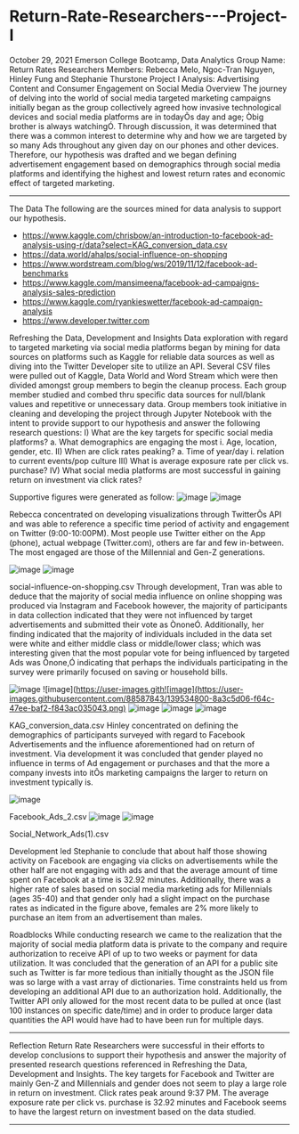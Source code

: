 # Return-Rate-Researchers---Project-I

October 29, 2021
Emerson College Bootcamp, Data Analytics
Group Name: Return Rates Researchers
Members: Rebecca Melo, Ngoc-Tran Nguyen, Hinley Fung and Stephanie Thurstone 
Project I Analysis: Advertising Content and Consumer Engagement on Social Media
Overview 
The journey of delving into the world of social media targeted marketing campaigns initially began as the group collectively agreed how invasive technological devices and social media platforms are in todayÕs day and age; Òbig brother is always watchingÓ. Through discussion, it was determined that there was a common interest to determine why and how we are targeted by so many Ads throughout any given day on our phones and other devices. Therefore, our hypothesis was drafted and we began defining advertisement engagement based on demographics through social media platforms and identifying the highest and lowest return rates and economic effect of targeted marketing. 
_____________________________________________________________________________________________
The Data 
The following are the sources mined for data analysis to support our hypothesis. 
- https://www.kaggle.com/chrisbow/an-introduction-to-facebook-ad-analysis-using-r/data?select=KAG_conversion_data.csv
- https://data.world/ahalps/social-influence-on-shopping
- https://www.wordstream.com/blog/ws/2019/11/12/facebook-ad-benchmarks
- https://www.kaggle.com/mansimeena/facebook-ad-campaigns-analysis-sales-prediction
- https://www.kaggle.com/ryankieswetter/facebook-ad-campaign-analysis
- https://www.developer.twitter.com

Refreshing the Data, Development and Insights
Data exploration with regard to targeted marketing via social media platforms began by mining for data sources on platforms such as Kaggle for reliable data sources as well as diving into the Twitter Developer site to utilize an API. Several CSV files were pulled out of Kaggle, Data World and Word Stream which were then divided amongst group members to begin the cleanup process. Each group member studied and combed thru specific data sources for null/blank values and repetitive or unnecessary data. 
Group members took initiative in cleaning and developing the project through Jupyter Notebook with the intent to provide support to our hypothesis and answer the following research questions: 
I) What are the key targets for specific social media platforms? 
a. What demographics are engaging the most 
i. Age, location, gender, etc. 
II) When are click rates peaking? 
a. Time of year/day
i. relation to current events/pop culture
III) What is average exposure rate per click vs. purchase? 
IV) What social media platforms are most successful in gaining return on investment via click rates? 

Supportive figures were generated as follow: 
![image](https://user-images.githubusercontent.com/88587843/139534656-227978bb-3e3c-46e5-b789-87bb4939b1ed.png)
![image](https://user-images.githubusercontent.com/88587843/139534697-c06cbe43-e58d-4272-9caf-f415d7691259.png)

Rebecca concentrated on developing visualizations through TwitterÕs API and was able to reference a specific time period of activity and engagement on Twitter (9:00-10:00PM).  Most people use Twitter either on the App (phone), actual webpage (Twitter.com), others are far and few in-between. The most engaged are those of the Millennial and Gen-Z generations. 

![image](https://user-images.githubusercontent.com/88587843/139534724-3b9fb93c-6342-4ac1-a306-84caeddc26ad.png)
![image](https://user-images.githubusercontent.com/88587843/139534731-2d52c63a-d0af-4613-8ff9-b7ad037e8be6.png)

social-influence-on-shopping.csv
Through development, Tran was able to deduce that the majority of social media influence on online shopping was produced via Instagram and Facebook however, the majority of participants in data collection indicated that they were not influenced by target advertisements and submitted their vote as ÒnoneÓ. Additionally, her finding indicated that the majority of individuals included in the data set were white and either middle class or middle/lower class; which was interesting given that the most popular vote for being influenced by targeted Ads was Ònone,Ó indicating that perhaps the individuals participating in the survey were primarily focused on saving or household bills. 

![image](https://user-images.githubusercontent.com/88587843/139534772-ba357650-1068-4f35-95d4-848709f7abca.png)
![image](https://user-images.gith![image](https://user-images.githubusercontent.com/88587843/139534800-8a3c5d06-f64c-47ee-baf2-f843ac035043.png)
![image](https://user-images.githubusercontent.com/88587843/139535037-f35ad658-dc05-4d4c-8480-54b619096b43.png)
![image](https://user-images.githubusercontent.com/88587843/139535039-a977fd65-4e1f-479b-9c30-7bbe87a838a4.png)
![image](https://user-images.githubusercontent.com/88587843/139535044-b812a1b1-48d6-4271-ad48-74455e830ffa.png)

KAG_conversion_data.csv
Hinley concentrated on defining the demographics of participants surveyed with regard to Facebook Advertisements and the influence aforementioned had on return of investment.  Via development it was concluded that gender played no influence in terms of Ad engagement or purchases and that the more a company invests into itÕs marketing campaigns the larger to return on investment typically is. 

![image](https://user-images.githubusercontent.com/88587843/139535056-d3195eca-b150-4e53-abf2-e80518815151.png)

Facebook_Ads_2.csv
![image](https://user-images.githubusercontent.com/88587843/139535061-b23d3b42-d760-4eae-8cee-6ee9646dbd82.png)
![image](https://user-images.githubusercontent.com/88587843/139535071-3fb4b101-bbfa-4c5d-ab3a-660b8887b358.png)

Social_Network_Ads(1).csv

Development led Stephanie to conclude that about half those showing activity on Facebook are engaging via clicks on advertisements while the other half are not engaging with ads and that the average amount of time spent on Facebook at a time is 32.92 minutes. Additionally, there was a higher rate of sales based on social media marketing ads for Millennials (ages 35-40) and that gender only had a slight impact on the purchase rates as indicated in the figure above, females are 2% more likely to purchase an item from an advertisement than males.  

Roadblocks
While conducting research we came to the realization that the majority of social media platform data is private to the company and require authorization to receive API of up to two weeks or payment for data utilization. It was concluded that the generation of an API for a public site such as Twitter is far more tedious than initially thought as the JSON file was so large with a vast array of dictionaries. Time constraints held us from developing an additional API due to an authorization hold. Additionally, the Twitter API only allowed for the most recent data to be pulled at once (last 100 instances on specific date/time) and in order to produce larger data quantities the API would have had to have been run for multiple days. 
_____________________________________________________________________________________________
Reflection
Return Rate Researchers were successful in their efforts to develop conclusions to support their hypothesis and answer the majority of presented research questions referenced in Refreshing the Data, Development and Insights. 
The key targets for Facebook and Twitter are mainly Gen-Z and Millennials and gender does not seem to play a large role in return on investment. Click rates peak around 9:37 PM. The average exposure rate per click vs. purchase is 32.92 minutes and Facebook seems to have the largest return on investment based on the data studied. 
_____________________________________________________________________________________________

